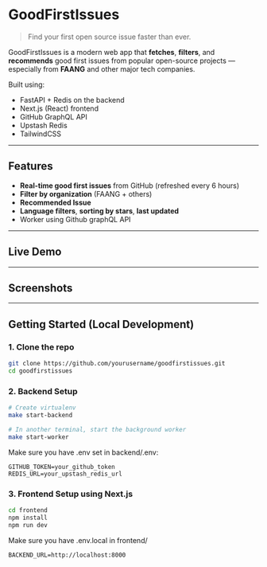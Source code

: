 # GoodFirstIssues

> Find your first open source issue faster than ever.

GoodFirstIssues is a modern web app that **fetches**, **filters**, and **recommends** good first issues from popular open-source projects — especially from **FAANG** and other major tech companies.

Built using:
-  FastAPI + Redis on the backend
-  Next.js (React) frontend
-  GitHub GraphQL API
-  Upstash Redis
-  TailwindCSS

---

##  Features

-  **Real-time good first issues** from GitHub (refreshed every 6 hours)
-  **Filter by organization** (FAANG + others)
-  **Recommended Issue** 
-  **Language filters**, **sorting by stars**, **last updated**
-  Worker using Github graphQL API


---

##  Live Demo



---

##  Screenshots


---

## Getting Started (Local Development)

### 1. Clone the repo

```bash
git clone https://github.com/yourusername/goodfirstissues.git
cd goodfirstissues
```

### 2. Backend Setup

```bash
# Create virtualenv
make start-backend

# In another terminal, start the background worker
make start-worker
```
Make sure you have .env set in backend/.env:

```dotenv
GITHUB_TOKEN=your_github_token
REDIS_URL=your_upstash_redis_url
```

### 3. Frontend Setup using Next.js
```bash
cd frontend
npm install
npm run dev
```
Make sure you have .env.local in frontend/

```dotenv
BACKEND_URL=http://localhost:8000
```
